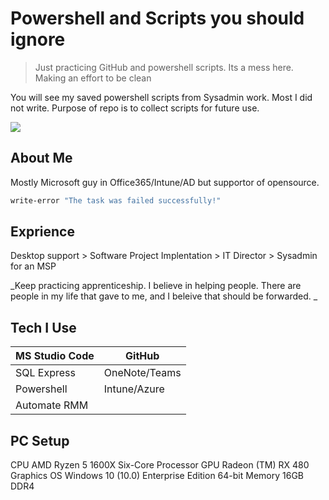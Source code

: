 # Powershell and Scripts you should ignore
> Just practicing GitHub and powershell scripts. Its a mess here. Making an effort to be clean


You will see my saved powershell scripts from Sysadmin work. Most I did not write.  Purpose of repo is to collect scripts for future use. 

![](header.png)

## About Me

Mostly Microsoft guy in Office365/Intune/AD but supportor of opensource.

```sh
write-error "The task was failed successfully!"
```

## Exprience

Desktop support > Software Project Implentation > IT Director > Sysadmin for an MSP

_Keep practicing apprenticeship.  I believe in helping people. There are people in my life that gave to me, and I beleive that should be forwarded. _

## Tech I Use


| MS Studio Code 	| GitHub        	|
|----------------	|---------------	|
| SQL Express    	| OneNote/Teams 	|
| Powershell     	| Intune/Azure  	|
| Automate RMM   	|               	|

## PC Setup

CPU         AMD Ryzen 5 1600X Six-Core Processor
GPU         Radeon (TM) RX 480 Graphics
OS          Windows 10 (10.0) Enterprise Edition 64-bit
Memory      16GB DDR4 
